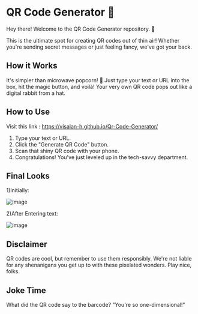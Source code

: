 # QR Code Generator 📱

Hey there! Welcome to the QR Code Generator repository. 🎉

This is the ultimate spot for creating QR codes out of thin air! Whether you're sending secret messages or just feeling fancy, we've got your back.

## How it Works

It's simpler than microwave popcorn! 🍿 Just type your text or URL into the box, hit the magic button, and voilà! Your very own QR code pops out like a digital rabbit from a hat.

## How to Use

Visit this link : https://visalan-h.github.io/Qr-Code-Generator/

1. Type your text or URL.
2. Click the "Generate QR Code" button.
3. Scan that shiny QR code with your phone.
4. Congratulations! You've just leveled up in the tech-savvy department.

## Final Looks
1)Initially:

![image](https://github.com/Visalan-H/Qr-Code-Generator/assets/152077751/9445315a-a63d-4cc6-8ec3-683870dd8b0c)

2)After Entering text:

![image](https://github.com/Visalan-H/Qr-Code-Generator/assets/152077751/701850ec-17c7-4e09-b605-95df880be57c)

## Disclaimer

QR codes are cool, but remember to use them responsibly. We're not liable for any shenanigans you get up to with these pixelated wonders. Play nice, folks.

##  Joke Time
What did the QR code say to the barcode? "You're so one-dimensional!"

